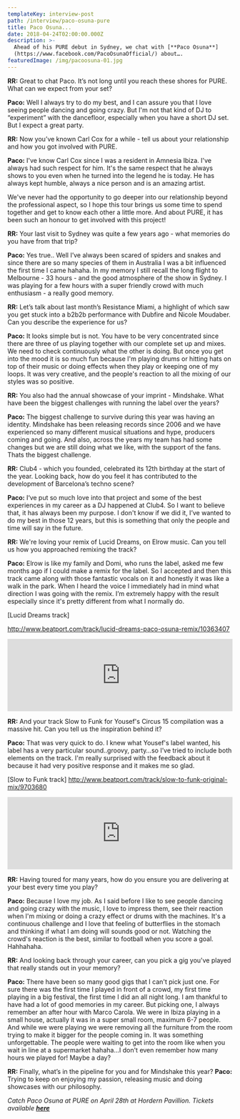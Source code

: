 ```yaml
---
templateKey: interview-post
path: /interview/paco-osuna-pure
title: Paco Osuna...
date: 2018-04-24T02:00:00.000Z
description: >-
  Ahead of his PURE debut in Sydney, we chat with [**Paco Osuna**]
  (https://www.facebook.com/PacoOsunaOfficial/) about….
featuredImage: /img/pacoosuna-01.jpg
---
```

**RR:** Great to chat Paco. It’s not long until you reach these shores for PURE. What can we expect from your set?
	
**Paco:** Well I always try to do my best, and I can assure you that I love seeing people dancing and going crazy. But I'm not that kind of DJ to “experiment” with the dancefloor, especially when you have a short DJ set. But I expect a great party.

**RR:** Now you’ve known Carl Cox for a while - tell us about your relationship and how you got involved with PURE.

**Paco:** I've know Carl Cox since I was a resident in Amnesia Ibiza. I've always had such respect for him. It's the same respect that he always shows to you even when he turned into the legend he is today. He has always kept humble, always a nice person and is an amazing artist.
	
We've never had the opportunity to go deeper into our relationship beyond the professional aspect, so I hope this tour brings us some time to spend together and get to know each other a little more. And about PURE, it has been such an honour to get involved with this project!

**RR:** Your last visit to Sydney was quite a few years ago - what memories do you have from that trip?
	
**Paco:** Yes true.. Well I’ve always been scared of spiders and snakes and since there are so many species of them in Australia I was a bit influenced the first time I came hahaha. In my memory I still recall the long flight to Melbourne - 33 hours - and the good atmosphere of the show in Sydney. I was playing for a few hours with a super friendly crowd with much enthusiasm - a really good memory.

**RR:**  Let’s talk about last month’s Resistance Miami, a highlight of which saw you get stuck into a b2b2b performance with Dubfire and Nicole Moudaber. Can you describe the experience for us?
	
**Paco:** It looks simple but is not. You have to be very concentrated since there are three of us playing together with our complete set up and mixes. We need to check continuously what the other is doing. But once you get into the mood it is so much fun because I'm playing drums or hitting hats on top of their music or doing effects when they play or keeping one of my loops. It was very creative, and the people's reaction to all the mixing of our styles was so positive.

**RR:**  You also had the annual showcase of your imprint - Mindshake. What have been the biggest challenges with running the label over the years?
	
**Paco:** The biggest challenge to survive during this year was having an identity. Mindshake has been releasing records since 2006 and we have experienced so many different musical situations and hype, producers coming and going. And also, across the years my team has had some changes but we are still doing what we like, with the support of the fans. Thats the biggest challenge.

**RR:**  Club4 - which you founded, celebrated its 12th birthday at the start of the year. Looking back, how do you feel it has contributed to the development of Barcelona’s techno scene?
	
**Paco:** I‘ve put so much love into that project and some of the best experiences in my career as a DJ happened at Club4. So I want to believe that, it has always been my purpose. I don't know if we did it, I’ve wanted to do my best in those 12 years, but this is something that only the people and time will say in the future.

**RR:**  We're loving your remix of Lucid Dreams, on Elrow music. Can you tell us how you approached remixing the track?
	
**Paco:** Elrow is like my family and Domi, who runs the label, asked me few months ago if I could make a remix for the label. So I accepted and then this track came along with those fantastic vocals on it and honestly it was like a walk in the park. When I heard the voice I immediately had in mind what direction I was going with the remix. I’m extremely happy with the result especially since it's pretty different from what I normally do.

[Lucid Dreams track]

http://www.beatport.com/track/lucid-dreams-paco-osuna-remix/10363407

<iframe src="https://embed.beatport.com/?id=10363407&type=track" width="100%" height="162" frameborder="0" scrolling="no" style="max-width:600px;"></iframe>

**RR:**  And your track Slow to Funk for Yousef's Circus 15 compilation was a massive hit. Can you tell us the inspiration behind it?
	
**Paco:** That was very quick to do. I knew what Yousef's label wanted, his label has a very particular sound..groovy, party…so I’ve tried to include both elements on the track. I'm really surprised with the feedback about it because it had very positive response and it makes me so glad.

[Slow to Funk track]
http://www.beatport.com/track/slow-to-funk-original-mix/9703680
<iframe src="https://embed.beatport.com/?id=9703680&type=track" width="100%" height="162" frameborder="0" scrolling="no" style="max-width:600px;"></iframe>

**RR:**  Having toured for many years, how do you ensure you are delivering at your best every time you play?

**Paco:** Because I love my job. As I said before I like to see people dancing and going crazy with the music, I love to impress them, see their reaction when I'm mixing or doing a crazy effect or drums with the machines. It's a continuous challenge and I love that feeling of butterflies in the stomach and thinking if what I am doing will sounds good or not. Watching the crowd's reaction is the best, similar to football when you score a goal. Hahhahaha.

**RR:**  And looking back through your career, can you pick a gig you've played that really stands out in your memory?

**Paco:** There have been so many good gigs that I can't pick just one. For sure there was the first time I played in front of a crowd, my first time playing in a big festival, the first time I did an all night long. I am thankful to have had a lot of good memories in my career. But picking one, I always remember an after hour with Marco Carola. We were in Ibiza playing in a small house, actually it was in a super small room, maximum 6-7 people. And while we were playing we were removing all the furniture from the room trying to make it bigger for the people coming in. It was something unforgettable. The people were waiting to get into the room like when you wait in line at a supermarket hahaha…I don't even remember how many hours we played for! Maybe a day?

**RR:** Finally, what’s in the pipeline for you and for Mindshake this year?
**Paco:** Trying to keep on enjoying my passion, releasing music and doing showcases with our philosophy.
	
	
_Catch Paco Osuna at PURE on April 28th at Hordern Pavillion. Tickets available [**here**](https://www.ravereviewz.net/Event/Pure-Sydney-18-Moore-Park/138)_
